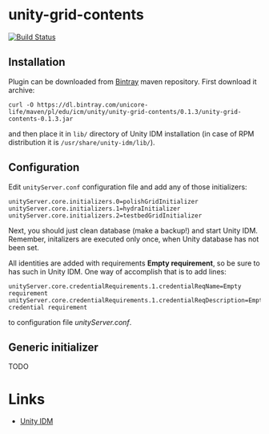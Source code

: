 # unity-grid-contents

[![Build Status](https://travis-ci.org/unicore-life/unity-grid-contents.svg?branch=master)](https://travis-ci.org/unicore-life/unity-grid-contents)

## Installation

Plugin can be downloaded from [Bintray](https://bintray.com/unicore-life/maven) maven repository.
First download it archive:

```
curl -O https://dl.bintray.com/unicore-life/maven/pl/edu/icm/unity/unity-grid-contents/0.1.3/unity-grid-contents-0.1.3.jar
```

and then place it in `lib/` directory of Unity IDM installation
(in case of RPM distribution it is `/usr/share/unity-idm/lib/`).

## Configuration

Edit `unityServer.conf` configuration file and add any of those initializers:

```
unityServer.core.initializers.0=polishGridInitializer
unityServer.core.initializers.1=hydraInitializer
unityServer.core.initializers.2=testbedGridInitializer
```

Next, you should just clean database (make a backup!) and start Unity IDM.
Remember, initalizers are executed only once, when Unity database has not been set.

All identities are added with requirements **Empty requirement**, so be sure to has such in Unity IDM.
One way of accomplish that is to add lines:

```
unityServer.core.credentialRequirements.1.credentialReqName=Empty requirement
unityServer.core.credentialRequirements.1.credentialReqDescription=Empty credential requirement
```

to configuration file *unityServer.conf*.

## Generic initializer

TODO

# Links

* [Unity IDM](http://unity-idm.eu)
